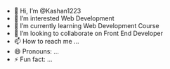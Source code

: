 - 👋 Hi, I’m @Kashan1223
- 👀 I’m interested Web Development
- 🌱 I’m currently learning Web Development Course
- 💞️ I’m looking to collaborate on Front End Developer
- 📫 How to reach me ...
- 😄 Pronouns: ...
- ⚡ Fun fact: ...

<!---
Kashan1223/Kashan1223 is a ✨ special ✨ repository because its `README.md` (this file) appears on your GitHub profile.
You can click the Preview link to take a look at your changes.
--->

